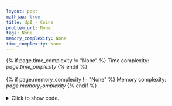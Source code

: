 ```yaml
---
layout: post
mathjax: true
title: dpI - Coins
problem_url: None
tags: None
memory_complexity: None
time_complexity: None
---
```




{% if page.time_complexity != "None" %}
Time complexity: ${{ page.time_complexity }}$
{% endif %}

{% if page.memory_complexity != "None" %}
Memory complexity: ${{ page.memory_complexity }}$
{% endif %}

<details>
<summary>
<p style="display:inline">Click to show code.</p>
</summary>
```cpp
{% raw %}
using namespace std;
const int NMAX = 3e3 + 11;
int n;
double p[NMAX], dp[NMAX][NMAX];
double solve(void)
{
    dp[0][0] = 1;
    for (int i = 1; i <= n; ++i)
        dp[0][i] = 0;
    for (int i = 1; i <= n; ++i)
    {
        for (int j = 0; j <= n; ++j)
        {
            dp[i][j] = (1 - p[i]) * dp[i - 1][j];
            if (j != 0)
                dp[i][j] += p[i] * dp[i - 1][j - 1];
        }
    }
    return accumulate(dp[n] + n / 2 + 1, dp[n] + n + 1, 0.0);
}
int main(void)
{
    cin >> n;
    for (int i = 1; i <= n; ++i)
        cin >> p[i];
    cout << setprecision(10) << solve() << endl;
    return 0;
}

{% endraw %}
```
</details>

